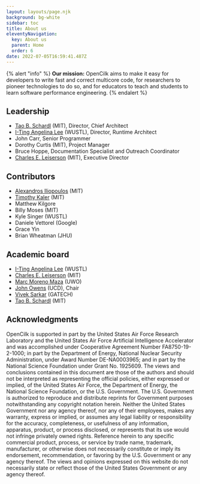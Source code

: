 ```yaml
---
layout: layouts/page.njk
background: bg-white
sidebar: toc
title: About us
eleventyNavigation:
  key: About us
  parent: Home
  order: 6
date: 2022-07-05T16:59:41.487Z
---
```

{% alert "info" %}
**Our mission:** OpenCilk aims to make it easy for developers to write fast and correct multicore code, for researchers to pioneer technologies to do so, and for educators to teach and students to learn software performance engineering.
{% endalert %}

## Leadership

<div class="list-tight">

* [Tao B. Schardl](http://web.mit.edu/neboat/www) (MIT), Director, Chief Architect
* [I-Ting Angelina Lee](http://www.cse.wustl.edu/~angelee/) (WUSTL), Director, Runtime Architect
* John Carr, Senior Programmer
* Dorothy Curtis (MIT), Project Manager
* Bruce Hoppe, Documentation Specialist and Outreach Coordinator
* [Charles E. Leiserson](https://people.csail.mit.edu/cel/) (MIT), Executive Director

## Contributors

<div class="list-tight">

* [Alexandros Iliopoulos](https://www.csail.mit.edu/person/alexandros-stavros-iliopoulos) (MIT)
* [Timothy Kaler](https://www.csail.mit.edu/person/timothy-kaler) (MIT)
* Matthew Kilgore
* Billy Moses (MIT)
* Kyle Singer (WUSTL)
* Daniele Vettorel (Google)
* Grace Yin  <!-- (XXX Where is grace) -->
* Brian Wheatman (JHU)

## Academic board

<div class="list-tight">

* [I-Ting Angelina Lee](http://www.cse.wustl.edu/~angelee/) (WUSTL)
* [Charles E. Leiserson](https://people.csail.mit.edu/cel/) (MIT)
* [Marc Moreno Maza](http://www.csd.uwo.ca/~moreno/) (UWO)
* [John Owens](https://www.ece.ucdavis.edu/~jowens/) (UCD), Chair
* [Vivek Sarkar](https://vsarkar.cc.gatech.edu) (GATECH)
* [Tao B. Schardl](http://neboat.mit.edu/) (MIT)

<!--
<div class="list-tight">
{% for person in academic_board %}
 - \\\\[{{ person.name }}]({{ person.url }}), {{ person.organization }}
{% endfor %}
</div>
-->

<!--
## Advisory board

<div class="list-tight">
{% for person in advisory_board %}
 - \\\\[{{ person.name }}]({{ person.url }}), {{ person.organization }}
{% endfor %}
</div>
-->

## Acknowledgments

OpenCilk is supported in part by the United States Air Force Research Laboratory and the United States Air Force Artificial Intelligence Accelerator and was accomplished under Cooperative Agreement Number FA8750-19-2-1000; in part by the Department of Energy, National Nuclear Security Administration, under Award Number DE-NA0003965; and in part by the National Science Foundation under Grant No. 1925609. The views and conclusions contained in this document are those of the authors and should not be interpreted as representing the official policies, either expressed or implied, of the United States Air Force, the Department of Energy, the National Science Foundation, or the U.S. Government. The U.S. Government is authorized to reproduce and distribute reprints for Government purposes notwithstanding any copyright notation herein.   Neither the United States Government nor any agency thereof, nor any of their employees, makes any warranty, express or implied, or assumes any legal liability or responsibility for the accuracy, completeness, or usefulness of any information, apparatus, product, or process disclosed, or represents that its use would not infringe privately owned rights. Reference herein to any specific commercial product, process, or service by trade name, trademark, manufacturer, or otherwise does not necessarily constitute or imply its endorsement, recommendation, or favoring by the U.S. Government or any agency thereof. The views and opinions expressed on this website do not necessarily state or reflect those of the United States Government or any agency thereof.